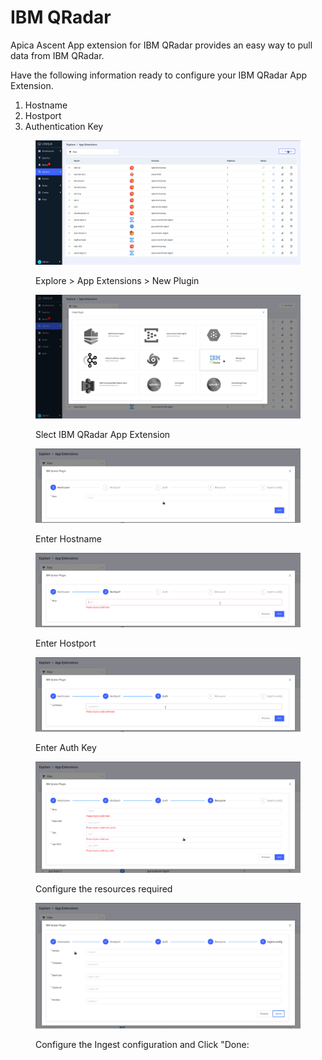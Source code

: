 # IBM QRadar

Apica Ascent App extension for IBM QRadar provides an easy way to pull data from IBM QRadar.

Have the following information ready to configure your IBM QRadar App Extension.

1. Hostname
2. Hostport
3. Authentication Key

<figure><img src="../../.gitbook/assets/Screenshot from 2023-01-07 09-21-08 (2).png" alt=""><figcaption><p>Explore > App Extensions > New Plugin</p></figcaption></figure>

<figure><img src="../../.gitbook/assets/Screenshot from 2023-01-07 09-21-17.png" alt=""><figcaption><p>Slect IBM QRadar App Extension</p></figcaption></figure>

<figure><img src="../../.gitbook/assets/Screenshot from 2023-01-07 09-21-41.png" alt=""><figcaption><p>Enter Hostname</p></figcaption></figure>

<figure><img src="../../.gitbook/assets/Screenshot from 2023-01-07 09-22-13.png" alt=""><figcaption><p>Enter Hostport</p></figcaption></figure>

<figure><img src="../../.gitbook/assets/Screenshot from 2023-01-07 09-26-40.png" alt=""><figcaption><p>Enter Auth Key</p></figcaption></figure>

<figure><img src="../../.gitbook/assets/Screenshot from 2023-01-07 09-27-23.png" alt=""><figcaption><p>Configure the resources required</p></figcaption></figure>

<figure><img src="../../.gitbook/assets/Screenshot from 2023-01-07 09-27-45.png" alt=""><figcaption><p>Configure the Ingest configuration and Click "Done:</p></figcaption></figure>
